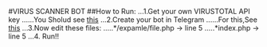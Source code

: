 #VIRUS SCANNER BOT
##How to Run:
...1.Get your own VIRUSTOTAL API key 
......You Sholud see [this](https://support.virustotal.com/hc/en-us/articles/115002100149-API)
...2.Create your bot in Telegram
......For this,See [this](https://core.telegram.org/bots)
...3.Now edit these files:
.....*/expamle/file.php -> line 5
.....*index.php -> line 5
...4. Run!!
